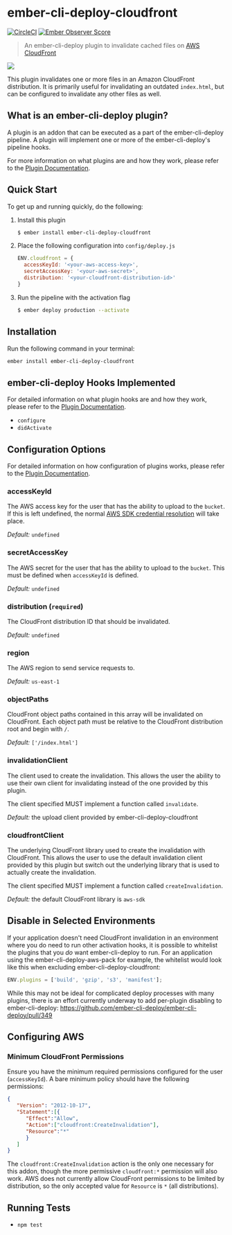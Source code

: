 # ember-cli-deploy-cloudfront
[![CircleCI](https://circleci.com/gh/kpfefferle/ember-cli-deploy-cloudfront.svg?style=svg)](https://circleci.com/gh/kpfefferle/ember-cli-deploy-cloudfront)
[![Ember Observer Score](https://emberobserver.com/badges/ember-cli-deploy-cloudfront.svg)](https://emberobserver.com/addons/ember-cli-deploy-cloudfront)

> An ember-cli-deploy plugin to invalidate cached files on [AWS CloudFront](https://aws.amazon.com/cloudfront/)

![](https://ember-cli-deploy.github.io/ember-cli-deploy-version-badges/plugins/ember-cli-deploy-cloudfront.svg)

This plugin invalidates one or more files in an Amazon CloudFront distribution. It is primarily useful for invalidating an outdated `index.html`, but can be configured to invalidate any other files as well.

## What is an ember-cli-deploy plugin?

A plugin is an addon that can be executed as a part of the ember-cli-deploy pipeline. A plugin will implement one or more of the ember-cli-deploy's pipeline hooks.

For more information on what plugins are and how they work, please refer to the [Plugin Documentation][1].

## Quick Start

To get up and running quickly, do the following:

1. Install this plugin

    ```bash
    $ ember install ember-cli-deploy-cloudfront
    ```

1. Place the following configuration into `config/deploy.js`

    ```javascript
    ENV.cloudfront = {
      accessKeyId: '<your-aws-access-key>',
      secretAccessKey: '<your-aws-secret>',
      distribution: '<your-cloudfront-distribution-id>'
    }
    ```

1. Run the pipeline with the activation flag

    ```bash
    $ ember deploy production --activate
    ```

## Installation
Run the following command in your terminal:

```bash
ember install ember-cli-deploy-cloudfront
```

## ember-cli-deploy Hooks Implemented

For detailed information on what plugin hooks are and how they work, please refer to the [Plugin Documentation][1].

- `configure`
- `didActivate`

## Configuration Options

For detailed information on how configuration of plugins works, please refer to the [Plugin Documentation][1].

### accessKeyId

The AWS access key for the user that has the ability to upload to the `bucket`. If this is left undefined, the normal [AWS SDK credential resolution](https://docs.aws.amazon.com/AWSJavaScriptSDK/guide/node-configuring.html#Setting_AWS_Credentials) will take place.

*Default:* `undefined`

### secretAccessKey

The AWS secret for the user that has the ability to upload to the `bucket`. This must be defined when `accessKeyId` is defined.

*Default:* `undefined`

### distribution (`required`)

The CloudFront distribution ID that should be invalidated.

*Default:* `undefined`

### region

The AWS region to send service requests to.

*Default:* `us-east-1`

### objectPaths

CloudFront object paths contained in this array will be invalidated on CloudFront. Each object path must be relative to the CloudFront distribution root and begin with `/`.

*Default:* `['/index.html']`

### invalidationClient

The client used to create the invalidation. This allows the user the ability to use their own client for invalidating instead of the one provided by this plugin.

The client specified MUST implement a function called `invalidate`.

*Default:* the upload client provided by ember-cli-deploy-cloudfront

### cloudfrontClient

The underlying CloudFront library used to create the invalidation with CloudFront. This allows the user to use the default invalidation client provided by this plugin but switch out the underlying library that is used to actually create the invalidation.

The client specified MUST implement a function called `createInvalidation`.

*Default:* the default CloudFront library is `aws-sdk`

## Disable in Selected Environments

If your application doesn't need CloudFront invalidation in an environment where you do need to run other activation hooks, it is possible to whitelist the plugins that you *do* want ember-cli-deploy to run. For an application using the ember-cli-deploy-aws-pack for example, the whitelist would look like this when excluding ember-cli-deploy-cloudfront:

```js
ENV.plugins = ['build', 'gzip', 's3', 'manifest'];
```

While this may not be ideal for complicated deploy processes with many plugins, there is an effort currently underway to add per-plugin disabling to ember-cli-deploy: https://github.com/ember-cli-deploy/ember-cli-deploy/pull/349

## Configuring AWS

### Minimum CloudFront Permissions

Ensure you have the minimum required permissions configured for the user (`accessKeyId`). A bare minimum policy should have the following permissions:

```json
{
   "Version": "2012-10-17",
   "Statement":[{
      "Effect":"Allow",
      "Action":["cloudfront:CreateInvalidation"],
      "Resource":"*"
      }
   ]
}
```

The `cloudfront:CreateInvalidation` action is the only one necessary for this addon, though the more permissive `cloudfront:*` permission will also work. AWS does not currently allow CloudFront permissions to be limited by distribution, so the only accepted value for `Resource` is `*` (all distributions).

## Running Tests

- `npm test`

[1]: http://ember-cli.github.io/ember-cli-deploy/plugins "Plugin Documentation"

